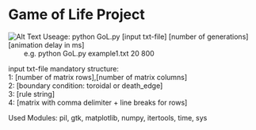 # Game of Life Project
![Alt Text](https://gitup.uni-potsdam.de/pichottka/game-of-life/raw/master/example.gif)
Useage: python GoL.py [input txt-file] [number of generations] [animation delay in ms]    
&nbsp;&nbsp;&nbsp;&nbsp;&nbsp;&nbsp;&nbsp;&nbsp;e.g. python GoL.py example1.txt 20 800  
  
input txt-file mandatory structure:    
1: [number of matrix rows],[number of matrix columns]  
2: [boundary condition: toroidal or death_edge]  
3: [rule string]  
4: [matrix with comma delimiter + line breaks for rows]  

Used Modules: pil, gtk, matplotlib, numpy, itertools, time, sys 
